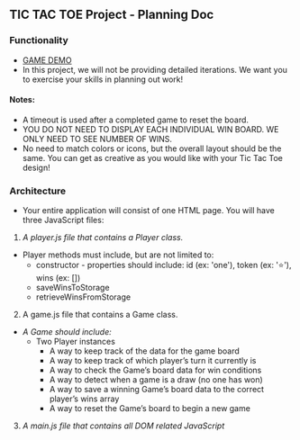 ## TIC TAC TOE Project - Planning Doc

### Functionality
* [GAME DEMO](https://youtu.be/p8UYR0Ixb5A)
* In this project, we will not be providing detailed iterations. We want you to exercise your skills in planning out work!

#### Notes:

* A timeout is used after a completed game to reset the board.
* YOU DO NOT NEED TO DISPLAY EACH INDIVIDUAL WIN BOARD. WE ONLY NEED TO SEE NUMBER OF WINS.
* No need to match colors or icons, but the overall layout should be the same. You can get as creative as you would like with your Tic Tac Toe design!

### Architecture
* Your entire application will consist of one HTML page. You will have three JavaScript files:

1. *A player.js file that contains a Player class.*
  * Player methods must include, but are not limited to:
    * constructor - properties should include: id (ex: 'one'), token (ex: '⭐️'), wins (ex: [])
    * saveWinsToStorage
    * retrieveWinsFromStorage

2. A game.js file that contains a Game class.
  * *A Game should include:*
    * Two Player instances
      * A way to keep track of the data for the game board
      * A way to keep track of which player’s turn it currently is
      * A way to check the Game’s board data for win conditions
      * A way to detect when a game is a draw (no one has won)
      * A way to save a winning Game’s board data to the correct player’s wins array
      * A way to reset the Game’s board to begin a new game

3. *A main.js file that contains all DOM related JavaScript*
